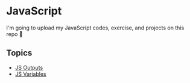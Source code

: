 # JavaScript
I'm going to upload my JavaScript codes, exercise, and projects on this repo 🚀 

## Topics
- [JS Outputs](03_JS-Outputs/JS_Outputs-README.md)
- [JS Variables](04_JS-Variables/Js-Variables_README.md)

